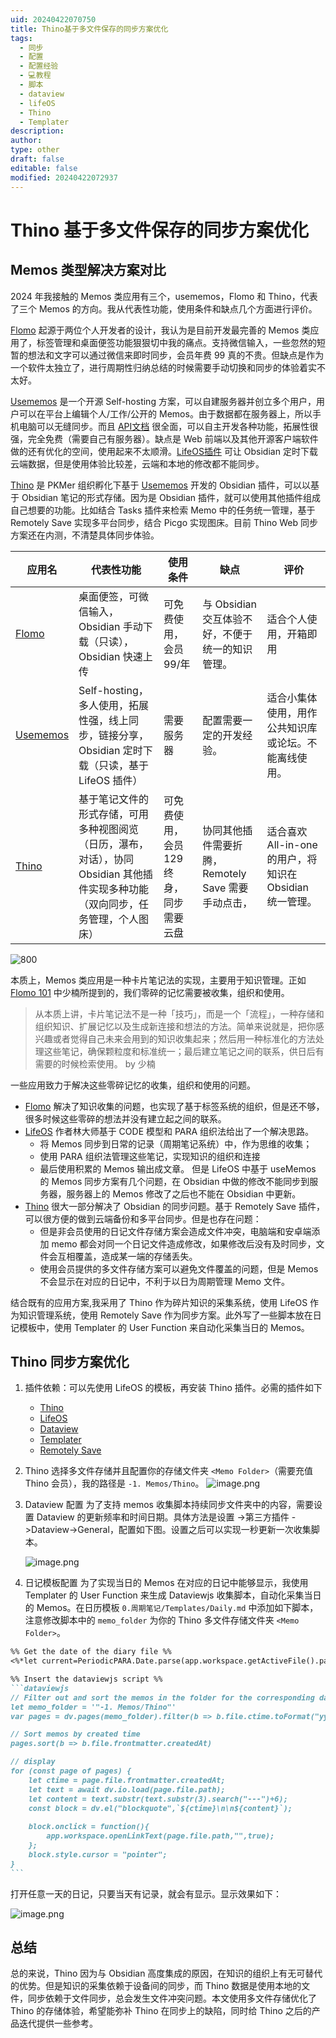 ```yaml
---
uid: 20240422070750
title: Thino基于多文件保存的同步方案优化
tags:
  - 同步
  - 配置
  - 配置经验
  - 💻教程
  - 脚本
  - dataview
  - lifeOS
  - Thino
  - Templater
description: 
author: 
type: other
draft: false
editable: false
modified: 20240422072937
---
```


# Thino 基于多文件保存的同步方案优化

## Memos 类型解决方案对比

2024 年我接触的 Memos 类应用有三个，usememos，Flomo 和 Thino，代表了三个 Memos 的方向。我从代表性功能，使用条件和缺点几个方面进行评价。

[Flomo](https://flomoapp.com/) 起源于两位个人开发者的设计，我认为是目前开发最完善的 Memos 类应用了，标签管理和桌面便签功能狠狠切中我的痛点。支持微信输入，一些忽然的短暂的想法和文字可以通过微信来即时同步，会员年费 99 真的不贵。但缺点是作为一个软件太独立了，进行周期性归纳总结的时候需要手动切换和同步的体验着实不太好。

[Usememos](https://www.usememos.com/) 是一个开源 Self-hosting 方案，可以自建服务器并创立多个用户，用户可以在平台上编辑个人/工作/公开的 Memos。由于数据都在服务器上，所以手机电脑可以无缝同步。而且 [API文档](https://memos.apidocumentation.com/reference) 很全面，可以自主开发各种功能，拓展性很强，完全免费（需要自己有服务器）。缺点是 Web 前端以及其他开源客户端软件做的还有优化的空间，使用起来不太顺滑。[LifeOS插件](https://obsidian-life-os.netlify.app/zh/index.html) 可让 Obsidian 定时下载云端数据，但是使用体验比较差，云端和本地的修改都不能同步。

[Thino](https://thino.pkmer.net/) 是 PKMer 组织孵化下基于 [Usememos](https://www.usememos.com/) 开发的 Obsidian 插件，可以以基于 Obsidian 笔记的形式存储。因为是 Obsidian 插件，就可以使用其他插件组成自己想要的功能。比如结合 Tasks 插件来检索 Memo 中的任务统一管理，基于 Remotely Save 实现多平台同步，结合 Picgo 实现图床。目前 Thino Web 同步方案还在内测，不清楚具体同步体验。

| 应用名                                   | 代表性功能                                                               | 使用条件                 | 缺点                              | 评价                                  |
| ------------------------------------- | ------------------------------------------------------------------- | -------------------- | ------------------------------- | ----------------------------------- |
| [Flomo](https://flomoapp.com/)        | 桌面便签，可微信输入，Obsidian 手动下载（只读），Obsidian 快速上传                            | 可免费使用，会员 99/年         | 与 Obsidian 交互体验不好，不便于统一的知识管理。     | 适合个人使用，开箱即用                         |
| [Usememos](https://www.usememos.com/) | Self-hosting，多人使用，拓展性强，线上同步，链接分享，Obsidian 定时下载（只读，基于 LifeOS 插件）        | 需要服务器                | 配置需要一定的开发经验。                    | 适合小集体使用，用作公共知识库或论坛。不能离线使用。          |
| [Thino](https://thino.pkmer.net/)     | 基于笔记文件的形式存储，可用多种视图阅览（日历，瀑布，对话），协同 Obsidian 其他插件实现多种功能（双向同步，任务管理，个人图床） | 可免费使用，会员 129 终身，同步需要云盘 | 协同其他插件需要折腾，Remotely Save 需要手动点击， | 适合喜欢 All-in-one 的用户，将知识在 Obsidian 统一管理。 |

![800](https://image-host-1256452851.cos.ap-guangzhou.myqcloud.com/img/202404220342274.png)


本质上，Memos 类应用是一种卡片笔记法的实现，主要用于知识管理。正如 [Flomo 101](https://help.flomoapp.com/thinking/write-card.html) 中少楠所提到的，我们零碎的记忆需要被收集，组织和使用。

> 从本质上讲，卡片笔记法不是一种「技巧」，而是一个「流程」，一种存储和组织知识、扩展记忆以及生成新连接和想法的方法。简单来说就是，把你感兴趣或者觉得自己未来会用到的知识收集起来；然后用一种标准化的方法处理这些笔记，确保颗粒度和标准统一；最后建立笔记之间的联系，供日后有需要的时候检索使用。
> by 少楠

一些应用致力于解决这些零碎记忆的收集，组织和使用的问题。
- [Flomo](https://flomoapp.com/) 解决了知识收集的问题，也实现了基于标签系统的组织，但是还不够，很多时候这些零碎的想法并没有建立起之间的联系。
- [LifeOS](https://obsidian-life-os.netlify.app/zh/index.html) 作者林大师基于 CODE 模型和 PARA 组织法给出了一个解决思路。
	- 将 Memos 同步到日常的记录（周期笔记系统）中，作为思维的收集；
	- 使用 PARA 组织法管理这些笔记，实现知识的组织和连接
	- 最后使用积累的 Memos 输出成文章。
  但是 LifeOS 中基于 useMemos 的 Memos 同步方案有几个问题，在 Obsidian 中做的修改不能同步到服务器，服务器上的 Memos 修改了之后也不能在 Obsidian 中更新。
- [Thino](https://thino.pkmer.net/) 很大一部分解决了 Obsidian 的同步问题。基于 Remotely Save 插件，可以很方便的做到云端备份和多平台同步。但是也存在问题：
	- 但是非会员使用的日记文件存储方案会造成文件冲突，电脑端和安卓端添加 memo 都会对同一个日记文件造成修改，如果修改后没有及时同步，文件会互相覆盖，造成某一端的存储丢失。
	- 使用会员提供的多文件存储方案可以避免文件覆盖的问题，但是 Memos 不会显示在对应的日记中，不利于以日为周期管理 Memo 文件。

结合既有的应用方案,我采用了 Thino 作为碎片知识的采集系统，使用 LifeOS 作为知识管理系统，使用 Remotely Save 作为同步方案。此外写了一些脚本放在日记模板中，使用 Templater 的 User Function 来自动化采集当日的 Memos。

## Thino 同步方案优化

1. 插件依赖：可以先使用 LifeOS 的模板，再安装 Thino 插件。必需的插件如下
	- [Thino](https://thino.pkmer.net/)
	- [LifeOS](https://obsidian-life-os.netlify.app/zh/index.html)
	- [Dataview](https://blacksmithgu.github.io/obsidian-dataview/)
	- [Templater](https://silentvoid13.github.io/Templater/)
	- [Remotely Save](https://github.com/remotely-save/remotely-save)

2. Thino 选择多文件存储并且配置你的存储文件夹 `<Memo Folder>`（需要充值 Thino 会员），我的路径是 `-1. Memos/Thino`。
   ![image.png](https://image-host-1256452851.cos.ap-guangzhou.myqcloud.com/img/202404220449796.png)

3. Dataview 配置
   为了支持 memos 收集脚本持续同步文件夹中的内容，需要设置 Dataview 的更新频率和时间日期。具体方法是设置 ->第三方插件 ->Dataview->General，配置如下图。设置之后可以实现一秒更新一次收集脚本。

   ![image.png](https://image-host-1256452851.cos.ap-guangzhou.myqcloud.com/img/202404220541217.png)

4. 日记模板配置
   为了实现当日的 Memos 在对应的日记中能够显示，我使用 Templater 的 User Function 来生成 Dataviewjs 收集脚本，自动化采集当日的 Memos。在日历模板 `0.周期笔记/Templates/Daily.md` 中添加如下脚本，注意修改脚本中的 `memo_folder` 为你的 Thino 多文件存储文件夹 `<Memo Folder>`。

~~~markdown
%% Get the date of the diary file %%
<%*let current=PeriodicPARA.Date.parse(app.workspace.getActiveFile().path.toString());%>

%% Insert the dataviewjs script %%
```dataviewjs
// Filter out and sort the memos in the folder for the corresponding date
let memo_folder = '"-1. Memos/Thino"'
var pages = dv.pages(memo_folder).filter(b => b.file.ctime.toFormat("yyyy-MM-dd")=="<% PeriodicPARA.Date.days(current).from%>");

// Sort memos by created time
pages.sort(b => b.file.frontmatter.createdAt)

// display
for (const page of pages) {
	let ctime = page.file.frontmatter.createdAt;
	let text = await dv.io.load(page.file.path);
	let content = text.substr(text.substr(3).search("---")+6);
	const block = dv.el("blockquote",`${ctime}\n\n${content}`);
	
	block.onclick = function(){
		app.workspace.openLinkText(page.file.path,"",true);
	};
	block.style.cursor = "pointer";	
}
```
~~~

   打开任意一天的日记，只要当天有记录，就会有显示。显示效果如下：

   ![image.png](https://image-host-1256452851.cos.ap-guangzhou.myqcloud.com/img/202404220534375.png)

## 总结

总的来说，Thino 因为与 Obsidian 高度集成的原因，在知识的组织上有无可替代的优势。但是知识的采集依赖于设备间的同步，而 Thino 数据是使用本地的文件，同步依赖于文件同步，总会发生文件冲突问题。本文使用多文件存储优化了 Thino 的存储体验，希望能弥补 Thino 在同步上的缺陷，同时给 Thino 之后的产品迭代提供一些参考。